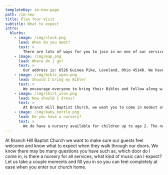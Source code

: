```yaml
---
templateKey: im-new-page
path: /im-new
title: Plan Your Visit
subtitle: What to expect
intro:
  blurbs:
    - image: /img/clock.png
      lead: When do you meet?
      text: >
        There are lots of ways for you to join in on one of our services. With multiple service times throughout the week, we want you to have as much of an opportunity as possible to be a part. On Sundays, we have our morning worship service at 11am. Prior to the service, there is a Bible study hour beginning at 10am. The Sunday evening service begins at 6pm. We also have a midweek Bible study on Wednesdays at 7pm.
    - image: /img/map.png
      lead: Where do I go?
      text: >
        Our address is: 6526 Guinea Pike, Loveland, Ohio 45140. We have a main entrance at the front of the building that takes you straight into the main auditorium. There are greeters available to answer any questions you might have. Feel free to say good morning, take a bulletin, and have a seat. If you are coming for a Sunday School class, ask a greeter where the class is taking place and they will help you along. If you don't know what class to go to, no worries, come into the main auditorium and have a seat for our Pastor’s Bible study. You will be filled with the Word!
    - image: /img/bible_open.png
      lead: Should I bring my Bible?
      text: >
        We encourage everyone to bring their Bibles and follow along with the Pastor’s message. If you do not have a Bible, we will provide one on request.
    - image: /img/shirt_icon.png
      lead: How should I dress?
      text: >
        At Branch Hill Baptist Church, we want you to come in modest attire. Our ministry leaders and many in our church family dress in more traditional “Sunday” dress; however, our main goal is that you would feel welcome and comfortable on your visit.
    - image: /img/baby_bottle.png
      lead: Do you have a nursery?
      text: >
        We do have a nursery available for children up to age 2. The nursery is highly staffed and available for Sunday Bible classes and the main service. There is no nursery available on Sunday evening or Wednesday evening. If you wish to keep your child with you during the service, please feel free to do so. There is a foyer area should you need to sneak out for a moment for any reason with your little ones.
---
```


At Branch Hill Baptist Church we want to make sure our guests feel welcome and know what to expect when they walk through our doors. We know there may be many questions you have such as, which door do I come in, is there a nursery for all services, what kind of music can I expect? Let us take a couple moments and fill you in so you can feel completely at ease when you enter our church home.
